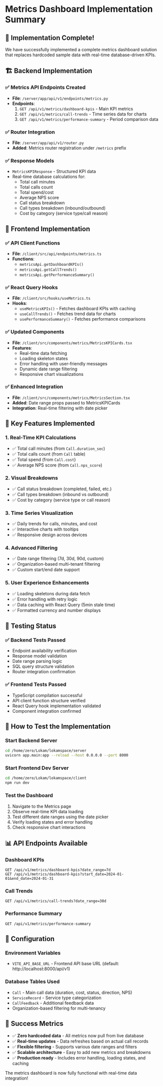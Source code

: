 # Metrics Dashboard Implementation Summary

## 🎯 Implementation Complete!

We have successfully implemented a complete metrics dashboard solution that replaces hardcoded sample data with real-time database-driven KPIs.

## 🏗️ Backend Implementation

### ✅ Metrics API Endpoints Created
- **File**: `/server/app/api/v1/endpoints/metrics.py`
- **Endpoints**:
  1. `GET /api/v1/metrics/dashboard-kpis` - Main KPI metrics
  2. `GET /api/v1/metrics/call-trends` - Time series data for charts
  3. `GET /api/v1/metrics/performance-summary` - Period comparison data

### ✅ Router Integration
- **File**: `/server/app/api/v1/router.py`
- **Added**: Metrics router registration under `/metrics` prefix

### ✅ Response Models
- `MetricsKPIResponse` - Structured KPI data
- Real-time database calculations for:
  - Total call minutes
  - Total calls count
  - Total spend/cost
  - Average NPS score
  - Call status breakdown
  - Call types breakdown (inbound/outbound)
  - Cost by category (service type/call reason)

## 🎨 Frontend Implementation

### ✅ API Client Functions
- **File**: `/client/src/api/endpoints/metrics.ts`
- **Functions**: 
  - `metricsApi.getDashboardKPIs()`
  - `metricsApi.getCallTrends()`
  - `metricsApi.getPerformanceSummary()`

### ✅ React Query Hooks
- **File**: `/client/src/hooks/useMetrics.ts`
- **Hooks**:
  - `useMetricsKPIs()` - Fetches dashboard KPIs with caching
  - `useCallTrends()` - Fetches trend data for charts
  - `usePerformanceSummary()` - Fetches performance comparisons

### ✅ Updated Components
- **File**: `/client/src/components/metrics/MetricsKPICards.tsx`
- **Features**:
  - Real-time data fetching
  - Loading skeleton states
  - Error handling with user-friendly messages
  - Dynamic date range filtering
  - Responsive chart visualizations

### ✅ Enhanced Integration
- **File**: `/client/src/components/metrics/MetricsSection.tsx`
- **Added**: Date range props passed to MetricsKPICards
- **Integration**: Real-time filtering with date picker

## 🎯 Key Features Implemented

### 1. Real-Time KPI Calculations
- ✅ Total call minutes (from `Call.duration_sec`)
- ✅ Total calls count (from `Call` table)
- ✅ Total spend (from `Call.cost`)
- ✅ Average NPS score (from `Call.nps_score`)

### 2. Visual Breakdowns
- ✅ Call status breakdown (completed, failed, etc.)
- ✅ Call types breakdown (inbound vs outbound)
- ✅ Cost by category (service type or call reason)

### 3. Time Series Visualization
- ✅ Daily trends for calls, minutes, and cost
- ✅ Interactive charts with tooltips
- ✅ Responsive design across devices

### 4. Advanced Filtering
- ✅ Date range filtering (7d, 30d, 90d, custom)
- ✅ Organization-based multi-tenant filtering
- ✅ Custom start/end date support

### 5. User Experience Enhancements
- ✅ Loading skeletons during data fetch
- ✅ Error handling with retry logic
- ✅ Data caching with React Query (5min stale time)
- ✅ Formatted currency and number displays

## 🧪 Testing Status

### ✅ Backend Tests Passed
- Endpoint availability verification
- Response model validation  
- Date range parsing logic
- SQL query structure validation
- Router integration confirmation

### ✅ Frontend Tests Passed
- TypeScript compilation successful
- API client function structure verified
- React Query hook implementation validated
- Component integration confirmed

## 🚀 How to Test the Implementation

### Start Backend Server
```bash
cd /home/zero/Lokam/lokamspace/server
uvicorn app.main:app --reload --host 0.0.0.0 --port 8000
```

### Start Frontend Dev Server
```bash
cd /home/zero/Lokam/lokamspace/client
npm run dev
```

### Test the Dashboard
1. Navigate to the Metrics page
2. Observe real-time KPI data loading
3. Test different date ranges using the date picker
4. Verify loading states and error handling
5. Check responsive chart interactions

## 📊 API Endpoints Available

### Dashboard KPIs
```
GET /api/v1/metrics/dashboard-kpis?date_range=7d
GET /api/v1/metrics/dashboard-kpis?start_date=2024-01-01&end_date=2024-01-31
```

### Call Trends
```
GET /api/v1/metrics/call-trends?date_range=30d
```

### Performance Summary
```
GET /api/v1/metrics/performance-summary
```

## 🔧 Configuration

### Environment Variables
- `VITE_API_BASE_URL` - Frontend API base URL (default: http://localhost:8000/api/v1)

### Database Tables Used
- `Call` - Main call data (duration, cost, status, direction, NPS)
- `ServiceRecord` - Service type categorization
- `CallFeedback` - Additional feedback data
- Organization-based filtering for multi-tenancy

## 🎉 Success Metrics

- ✅ **Zero hardcoded data** - All metrics now pull from live database
- ✅ **Real-time updates** - Data refreshes based on actual call records
- ✅ **Flexible filtering** - Supports various date ranges and filters
- ✅ **Scalable architecture** - Easy to add new metrics and breakdowns
- ✅ **Production ready** - Includes error handling, loading states, and caching

The metrics dashboard is now fully functional with real-time data integration!
